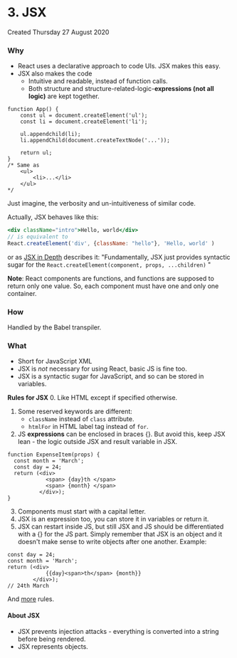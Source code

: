 # 3. JSX
Created Thursday 27 August 2020

### Why
* React uses a declarative approach to code UIs. JSX makes this easy.
* JSX also makes the code 
	* Intuitive and readable, instead of function calls.
	* Both structure and structure-related-logic-**expressions (not all logic)** are kept together.
```JSX
function App() {
	const ul = document.createElement('ul');
	const li = document.createElement('li');
	
	ul.appendchild(li);
	li.appendChild(document.createTextNode('...'));

	return ul;
}
/* Same as
	<ul>
		<li>...</li>
	</ul>
*/
```
Just imagine, the verbosity and un-intuitiveness of similar code.

Actually, JSX behaves like this:
```jsx
<div className="intro">Hello, world</div>
// is equivalent to
React.createElement('div', {className: "hello"}, 'Hello, world' )
```
or as [JSX in Depth](https://reactjs.org/docs/jsx-in-depth.html) describes it:
"Fundamentally, JSX just provides syntactic sugar for the `React.createElement(component, props, ...children)` "

**Note**: React components are functions, and functions are supposed to return only one value. So, each component must have one and only one container.

### How
Handled by the Babel transpiler.

### What
* Short for JavaScript XML
* JSX is *not* necessary for using React, basic JS is fine too.
* JSX is a syntactic sugar for JavaScript, and so can be stored in variables.


**Rules for JSX**
0. Like HTML except if specified otherwise.
1. Some reserved keywords are different:
	* ``className`` instead of ``class`` attribute.
	* ``htmlFor`` in HTML label tag instead of ``for``.
2. JS **expressions** can be enclosed in braces {}. But avoid this, keep JSX lean - the logic outside JSX and result variable in JSX.
```JSX
function ExpenseItem(props) {
  const month = 'March';
  const day = 24;
  return (<div>
		    <span> {day}th </span>
			<span> {month} </span>
		  </div>);
}
```
3. Components must start with a capital letter. 
4. JSX is an expression too, you can store it in variables or return it.
5. JSX can restart inside JS, but still JSX and JS should be differentiated with a {} for the JS part. Simply remember that JSX is an object and it doesn't make sense to write objects after one another. Example:
```JSX
const day = 24;
const month = 'March';
return (<div>
			{{day}<span>th</span> {month}}
		</div>);
// 24th March
```
And [more](https://flaviocopes.com/jsx/) rules.

#### About JSX

* JSX prevents injection attacks - everything is converted into a string before being rendered.
* JSX represents objects.


